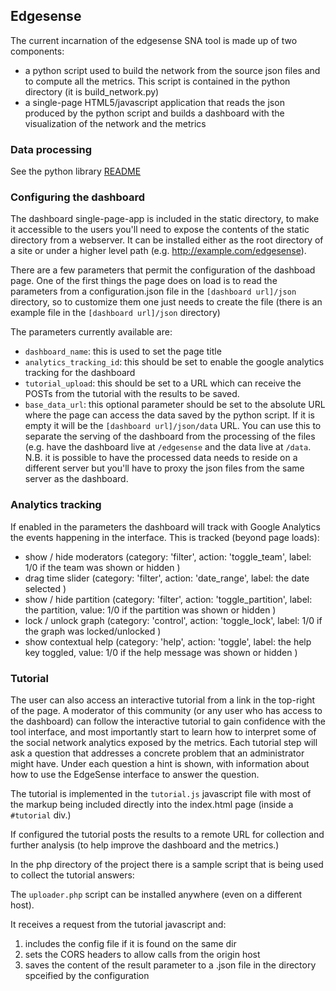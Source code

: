## Edgesense

The current incarnation of the edgesense SNA tool is made up of two components:

- a python script used to build the network from the source json files and to compute all the metrics. This script is contained in the python directory (it is build_network.py) 
- a single-page HTML5/javascript application that reads the json produced by the python script and builds a dashboard with the visualization of the network and the metrics

### Data processing

See the python library [README](python/README.md)

### Configuring the dashboard

The dashboard single-page-app is included in the static directory, to make it accessible to the users you'll need to expose the contents of the static directory from a webserver.
It can be installed either as the root directory of a site or under a higher level path (e.g. http://example.com/edgesense).

There are a few parameters that permit the configuration of the dashboad page. 
One of the first things the page does on load is to read the parameters from a configuration.json file in the ```[dashboard url]/json``` directory, so to customize them one just needs to create the file (there is an example file in the ```[dashboard url]/json``` directory)

The parameters currently available are:

- ```dashboard_name```: this is used to set the page title
- ```analytics_tracking_id```: this should be set to enable the google analytics tracking for the dashboard
- ```tutorial_upload```: this should be set to a URL which can receive the POSTs from the tutorial with the results to be saved.
- ```base_data_url```: this optional parameter should be set to the absolute URL where the page can access the data saved by the python script. If it is empty it will be the ```[dashboard url]/json/data``` URL. You can use this to separate the serving of the dashboard from the processing of the files (e.g. have the dashboard live at ```/edgesense``` and the data live at ```/data```. N.B. it is possible to have the processed data needs to reside on a different server but you'll have to proxy the json files from the same server as the dashboard.

### Analytics tracking 

If enabled in the parameters the dashboard will track with Google Analytics the events happening in the interface. This is tracked (beyond page loads):

- show / hide moderators (category: 'filter', action: 'toggle_team', label: 1/0 if the team was shown or hidden )
- drag time slider (category: 'filter', action: 'date_range', label: the date selected )
- show / hide partition (category: 'filter', action: 'toggle_partition', label: the partition, value: 1/0 if the partition was shown or hidden  )
- lock / unlock graph (category: 'control', action: 'toggle_lock', label: 1/0 if the graph was locked/unlocked )
- show contextual help (category: 'help', action: 'toggle', label: the help key toggled, value: 1/0 if the help message was shown or hidden )

### Tutorial

The user can also access an interactive tutorial from a link in the top-right of the page. A moderator of this community (or any user who has access to the dashboard) can follow the interactive tutorial to gain confidence with the tool interface, and most importantly start to learn how to interpret some of the social network analytics exposed by the metrics. Each tutorial step will ask a question that addresses a concrete problem that an administrator might have. Under each question a hint is shown, with information about how to use the EdgeSense interface to answer the question. 

The tutorial is implemented in the ```tutorial.js``` javascript file with most of the markup being included directly into the index.html page (inside a ```#tutorial``` div.)

If configured the tutorial posts the results to a remote URL for collection and further analysis (to help improve the dashboard and the metrics.)

In the php directory of the project there is a sample script that is being used to collect the tutorial answers:

The ```uploader.php``` script can be installed anywhere (even on a different host).

It receives a request from the tutorial javascript and:

1. includes the config file if it is found on the same dir
2. sets the CORS headers to allow calls from the origin host
3. saves the content of the result parameter to a .json file in the directory spceified by the configuration

